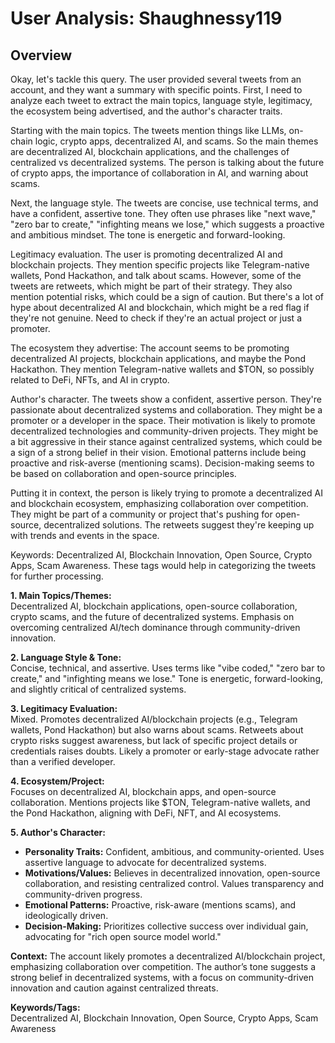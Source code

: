 # User Analysis: Shaughnessy119

## Overview

<think>
Okay, let's tackle this query. The user provided several tweets from an account, and they want a summary with specific points. First, I need to analyze each tweet to extract the main topics, language style, legitimacy, the ecosystem being advertised, and the author's character traits.

Starting with the main topics. The tweets mention things like LLMs, on-chain logic, crypto apps, decentralized AI, and scams. So the main themes are decentralized AI, blockchain applications, and the challenges of centralized vs decentralized systems. The person is talking about the future of crypto apps, the importance of collaboration in AI, and warning about scams.

Next, the language style. The tweets are concise, use technical terms, and have a confident, assertive tone. They often use phrases like "next wave," "zero bar to create," "infighting means we lose," which suggests a proactive and ambitious mindset. The tone is energetic and forward-looking.

Legitimacy evaluation. The user is promoting decentralized AI and blockchain projects. They mention specific projects like Telegram-native wallets, Pond Hackathon, and talk about scams. However, some of the tweets are retweets, which might be part of their strategy. They also mention potential risks, which could be a sign of caution. But there's a lot of hype about decentralized AI and blockchain, which might be a red flag if they're not genuine. Need to check if they're an actual project or just a promoter.

The ecosystem they advertise: The account seems to be promoting decentralized AI projects, blockchain applications, and maybe the Pond Hackathon. They mention Telegram-native wallets and $TON, so possibly related to DeFi, NFTs, and AI in crypto.

Author's character. The tweets show a confident, assertive person. They're passionate about decentralized systems and collaboration. They might be a promoter or a developer in the space. Their motivation is likely to promote decentralized technologies and community-driven projects. They might be a bit aggressive in their stance against centralized systems, which could be a sign of a strong belief in their vision. Emotional patterns include being proactive and risk-averse (mentioning scams). Decision-making seems to be based on collaboration and open-source principles.

Putting it in context, the person is likely trying to promote a decentralized AI and blockchain ecosystem, emphasizing collaboration over competition. They might be part of a community or project that's pushing for open-source, decentralized solutions. The retweets suggest they're keeping up with trends and events in the space.

Keywords: Decentralized AI, Blockchain Innovation, Open Source, Crypto Apps, Scam Awareness. These tags would help in categorizing the tweets for further processing.
</think>

**1. Main Topics/Themes:**  
Decentralized AI, blockchain applications, open-source collaboration, crypto scams, and the future of decentralized systems. Emphasis on overcoming centralized AI/tech dominance through community-driven innovation.  

**2. Language Style & Tone:**  
Concise, technical, and assertive. Uses terms like "vibe coded," "zero bar to create," and "infighting means we lose." Tone is energetic, forward-looking, and slightly critical of centralized systems.  

**3. Legitimacy Evaluation:**  
Mixed. Promotes decentralized AI/blockchain projects (e.g., Telegram wallets, Pond Hackathon) but also warns about scams. Retweets about crypto risks suggest awareness, but lack of specific project details or credentials raises doubts. Likely a promoter or early-stage advocate rather than a verified developer.  

**4. Ecosystem/Project:**  
Focuses on decentralized AI, blockchain apps, and open-source collaboration. Mentions projects like $TON, Telegram-native wallets, and the Pond Hackathon, aligning with DeFi, NFT, and AI ecosystems.  

**5. Author's Character:**  
- **Personality Traits:** Confident, ambitious, and community-oriented. Uses assertive language to advocate for decentralized systems.  
- **Motivations/Values:** Believes in decentralized innovation, open-source collaboration, and resisting centralized control. Values transparency and community-driven progress.  
- **Emotional Patterns:** Proactive, risk-aware (mentions scams), and ideologically driven.  
- **Decision-Making:** Prioritizes collective success over individual gain, advocating for "rich open source model world."  

**Context:** The account likely promotes a decentralized AI/blockchain project, emphasizing collaboration over competition. The author’s tone suggests a strong belief in decentralized systems, with a focus on community-driven innovation and caution against centralized threats.  

**Keywords/Tags:**  
Decentralized AI, Blockchain Innovation, Open Source, Crypto Apps, Scam Awareness